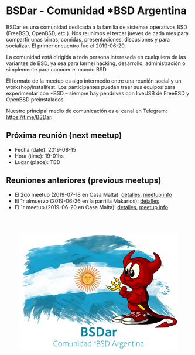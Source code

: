 # BSDar - Comunidad *BSD Argentina

BSDar es una comunidad dedicada a la familia de sistemas operativos BSD (FreeBSD, OpenBSD, etc.). Nos reunimos el tercer jueves de cada mes para compartir unas birras, comidas, presentaciones, discusiones y para socializar. El primer encuentro fue el 2019-06-20.

La comunidad está dirigida a toda persona interesada en cualquiera de las variantes de BSD, ya sea para kernel hacking, desarrollo, administración o simplemente para conocer el mundo BSD.

El formato de la meetup es algo intermedio entre una reunión social y un workshop/installfest. Los participantes pueden traer sus equipos para experimentar con *BSD – siempre hay pendrives con liveUSB de FreeBSD y OpenBSD preinstalados.

Nuestro principal medio de comunicación es el canal en Telegram: https://t.me/BSDar.

## Próxima reunión (next meetup)
* Fecha (date): 2019-08-15
* Hora (time): 19-01hs
* Lugar (place): TBD

## Reuniones anteriores (previous meetups)
* El 2do meetup (2019-07-18 en Casa Malta): [detalles](meetups/20190718.md), [meetup info](https://www.meetup.com/sysarmy/events/263198844/)
* El 1r almuerzo (2019-06-26 en la parrilla Makarios): [detalles](meetups/20190626.md)
* El 1r meetup (2019-06-20 en Casa Malta): [detalles](meetups/20190620.md), [meetup info](https://www.meetup.com/sysarmy/events/262444553/)

<br /><br />
<p align="center">
  <img src="artwork/logo.png" />
</p>
